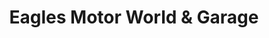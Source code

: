 ---
title: "Eagles Motor World & Garage"
url: /nairobi/eagles-motor-world-and-garage/
shop: car repair
---